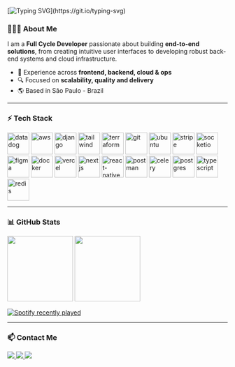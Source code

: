 [![Typing SVG](https://readme-typing-svg.demolab.com?font=Fira+Code&weight=600&size=28&pause=1000&color=17BF09,1B55E9,F39C12&width=600&lines=Hi%2C+Welcome!+👋;I'm+Matheus+Lima!;Full+Cycle+Developer+🧑🏻‍💻;Building+end-to-end+solutions!)](https://git.io/typing-svg)


### 👨🏻‍💻 About Me  
I am a **Full Cycle Developer** passionate about building **end-to-end solutions**, from creating intuitive user interfaces to developing robust back-end systems and cloud infrastructure.  

- 🚀 Experience across **frontend, backend, cloud & ops**  
- 🔍 Focused on **scalability, quality and delivery**  
- 🌎 Based in São Paulo - Brazil  

---

### ⚡ Tech Stack  
<p align="left"> 
 <img width="50" height="50" alt="datadog" src="https://github.com/user-attachments/assets/91ea731f-a2c3-47d4-b59c-2f9baaa33a4e" /> <img width="50" height="50" alt="aws" src="https://github.com/user-attachments/assets/19d7bbb0-50d3-4ce9-a759-bdd32d8a02d1" /> <img width="50" height="50" alt="django" src="https://github.com/user-attachments/assets/5386958c-3c58-4de8-8106-57eb1b19464e" /> <img width="50" height="50" alt="tailwind" src="https://github.com/user-attachments/assets/32fcfef0-55df-4343-a939-c29db1313b4a" /> <img width="50" height="50" alt="terraform" src="https://github.com/user-attachments/assets/69f4d6bf-945a-4e88-8889-c9e806cc867c" /> <img width="50" height="50" alt="git" src="https://github.com/user-attachments/assets/09f755eb-64eb-4c3f-ba26-7672499e7d6f" /> <img width="50" height="50" alt="ubuntu" src="https://github.com/user-attachments/assets/29888745-154e-4c8f-b5d9-ed1e7c229947" /> <img width="50" height="50" alt="stripe" src="https://github.com/user-attachments/assets/0f0a3969-ccf6-4b3c-b54b-7bd879916092" /> <img width="50" height="50" alt="socketio" src="https://github.com/user-attachments/assets/c3a2cd6c-210a-4f3b-9356-1b25c06f2031" /> <img width="50" height="50" alt="figma" src="https://github.com/user-attachments/assets/983ebe93-4e6e-4da0-ba33-496e82c909da" /> <img width="50" height="50" alt="docker" src="https://github.com/user-attachments/assets/7254eca7-ed3b-4c41-b54a-ec6e7dd7bd69" /> <img width="50" height="50" alt="vercel" src="https://github.com/user-attachments/assets/fa88d910-0753-4925-b224-88102d5d9aaa" /> <img width="50" height="50" alt="nextjs" src="https://github.com/user-attachments/assets/1dafc01a-81a7-422c-8e2b-765eba367645" /> <img width="50" height="50" alt="react-native" src="https://github.com/user-attachments/assets/a44ca8c7-1d2a-4ac5-9d57-85c123a348eb" /> <img width="50" height="50" alt="postman" src="https://github.com/user-attachments/assets/f00e7636-1e85-41a0-b8fd-6e7a608fa9f4" /> <img width="50" height="50" alt="celery" src="https://github.com/user-attachments/assets/42829560-1f44-47e7-99cf-9326a3c3a809" /> <img width="50" height="50" alt="postgres" src="https://github.com/user-attachments/assets/4d4bcbbe-1b25-43a9-97c5-3125f415cf03" /> <img width="50" height="50" alt="typescript" src="https://github.com/user-attachments/assets/7acaa43d-1322-4eca-a696-7c28d88badab" /> <img width="50" height="50" alt="redis" src="https://github.com/user-attachments/assets/365f0e3f-7f16-4143-b260-a05414682f69" />
</p>

---

### 📊 GitHub Stats  
<p>
  <img height="150em" src="https://github-readme-stats.vercel.app/api?username=matheusbanqueiro&show_icons=true&theme=dark&include_all_commits=true&count_private=true"/>
  <img height="150em" src="https://github-readme-stats.vercel.app/api/top-langs/?username=matheusbanqueiro&layout=compact&langs_count=7&theme=dark"/>
</p>


[![Spotify recently played](https://spotify-recently-played-readme.vercel.app/api?user=313qurkw5tsgwp5afibi27lesp2e&count=3&width=600)](https://open.spotify.com/user/313qurkw5tsgwp5afibi27lesp2e)

---
### 📫 Contact Me  
<a href="https://www.linkedin.com/in/matheusbanqueiro/" target="_blank">
  <img src="https://img.shields.io/badge/-LinkedIn-%230077B5?style=for-the-badge&logo=linkedin&logoColor=white">
</a>
<a href="mailto:mbanqueirolima@gmail.com">
  <img src="https://img.shields.io/badge/Gmail-D14836?style=for-the-badge&&logoColor=white">
</a>
<a href="https://mbportifolio.vercel.app" target="_blank">
  <img src="https://img.shields.io/badge/My%20Site-1B55E9?style=for-the-badge&logoColor=white">
</a>



